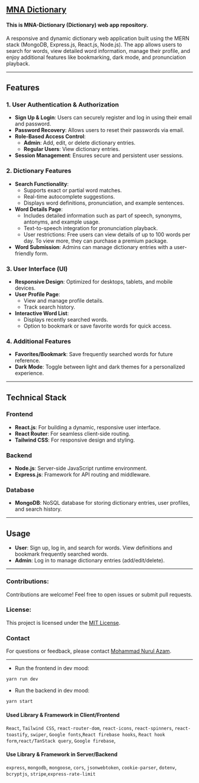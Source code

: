 ## [MNA Dictionary](https://mna-dictionary.netlify.app/)

#### This is MNA-Dictionary (Dictionary) web app repository.

A responsive and dynamic dictionary web application built using the MERN stack (MongoDB, Express.js, React.js, Node.js). The app allows users to search for words, view detailed word information, manage their profile, and enjoy additional features like bookmarking, dark mode, and pronunciation playback.

---

## Features

### 1. **User Authentication & Authorization**

- **Sign Up & Login**: Users can securely register and log in using their email and password.
- **Password Recovery**: Allows users to reset their passwords via email.
- **Role-Based Access Control**:
  - **Admin**: Add, edit, or delete dictionary entries.
  - **Regular Users**: View dictionary entries.
- **Session Management**: Ensures secure and persistent user sessions.

### 2. **Dictionary Features**

- **Search Functionality**:
  - Supports exact or partial word matches.
  - Real-time autocomplete suggestions.
  - Displays word definitions, pronunciation, and example sentences.
- **Word Details Page**:
  - Includes detailed information such as part of speech, synonyms, antonyms, and example usage.
  - Text-to-speech integration for pronunciation playback.
  - User restrictions: Free users can view details of up to 100 words per day. To view more, they can purchase a premium package.
- **Word Submission**: Admins can manage dictionary entries with a user-friendly form.

### 3. **User Interface (UI)**

- **Responsive Design**: Optimized for desktops, tablets, and mobile devices.
- **User Profile Page**:
  - View and manage profile details.
  - Track search history.
- **Interactive Word List**:
  - Displays recently searched words.
  - Option to bookmark or save favorite words for quick access.

### 4. **Additional Features**

- **Favorites/Bookmark**: Save frequently searched words for future reference.
- **Dark Mode**: Toggle between light and dark themes for a personalized experience.

---

## Technical Stack

### **Frontend**

- **React.js**: For building a dynamic, responsive user interface.
- **React Router**: For seamless client-side routing.
- **Tailwind CSS**: For responsive design and styling.

### **Backend**

- **Node.js**: Server-side JavaScript runtime environment.
- **Express.js**: Framework for API routing and middleware.

### **Database**

- **MongoDB**: NoSQL database for storing dictionary entries, user profiles, and search history.

---

## Usage

- **User**: Sign up, log in, and search for words. View definitions and bookmark frequently searched words.
- **Admin**: Log in to manage dictionary entries (add/edit/delete).

---

### Contributions:

Contributions are welcome! Feel free to open issues or submit pull requests.

### License:

This project is licensed under the [MIT License](LICENSE).

### Contact

For questions or feedback, please contact [Mohammad Nurul Azam](mailto:nurulazam.dev@gmail.com).

---

- Run the frontend in dev mood:

```bash
yarn run dev
```

- Run the backend in dev mood:

```bash
yarn start
```

#### Used Library & Framework in Client/Frontend

`React`, `Tailwind CSS`, `react-router-dom`, `react-icons`, `react-spinners`, `react-toastify`, `swiper`, `Google fonts`,`React firebase hooks`, `React hook form`,`react/TanStack query`, `Google firebase`,

#### Use Library & Framework in Server/Backend

`express`, `mongodb`, `mongoose`, `cors`, `jsonwebtoken`, `cookie-parser`, `dotenv`, `bcryptjs`, `stripe`,`express-rate-limit`
